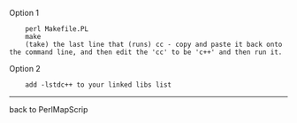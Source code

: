                                                                                                                                            
Option 1 <contributed by Dana Quinn>                                                                                                        

```                                                                                                                                         
    perl Makefile.PL                                                                                                                        
    make                                                                                                                                    
    (take) the last line that (runs) cc - copy and paste it back onto the command line, and then edit the 'cc' to be 'c++' and then run it. 
```                                                                                                                                         
Option 2 <contributed by Norman Vine>                                                                                                       

```                                                                                                                                         
    add -lstdc++ to your linked libs list                                                                                                   
```                                                                                                                                         
----                                                                                                                                        
back to PerlMapScrip
